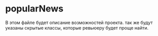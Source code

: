 # popularNews
В этом файле будет описание возможностей проекта. так же будут указаны скрытые классы, которые ревьюеру будет проще найти. 
